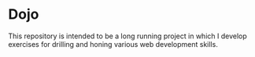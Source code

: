 # Dojo

This repository is intended to be a long running project in which I develop exercises for drilling and honing various web development skills.